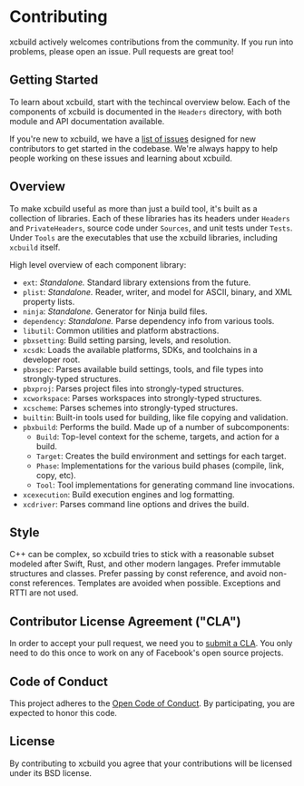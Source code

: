 # Contributing

xcbuild actively welcomes contributions from the community. If you run into problems, please open an issue. Pull requests are great too!

## Getting Started

To learn about xcbuild, start with the techincal overview below. Each of the components of xcbuild is documented in the `Headers` directory, with both module and API documentation available.

If you're new to xcbuild, we have a [list of issues](https://github.com/facebook/xcbuild/labels/starter) designed for new contributors to get started in the codebase. We're always happy to help people working on these issues and learning about xcbuild.

## Overview

To make xcbuild useful as more than just a build tool, it's built as a collection of libraries. Each of these libraries has its headers under `Headers` and `PrivateHeaders`, source code under `Sources`, and unit tests under `Tests`. Under `Tools` are the executables that use the xcbuild libraries, including `xcbuild` itself.

High level overview of each component library:

 - `ext`: *Standalone.* Standard library extensions from the future.
 - `plist`: *Standalone.* Reader, writer, and model for ASCII, binary, and XML property lists.
 - `ninja`: *Standalone.* Generator for Ninja build files.
 - `dependency`: *Standalone.* Parse dependency info from various tools.
 - `libutil`: Common utilities and platform abstractions.
 - `pbxsetting`: Build setting parsing, levels, and resolution.
 - `xcsdk`: Loads the available platforms, SDKs, and toolchains in a developer root.
 - `pbxspec`: Parses available build settings, tools, and file types into strongly-typed structures.
 - `pbxproj`: Parses project files into strongly-typed structures.
 - `xcworkspace`: Parses workspaces into strongly-typed structures.
 - `xcscheme`: Parses schemes into strongly-typed structures.
 - `builtin`: Built-in tools used for building, like file copying and validation.
 - `pbxbuild`: Performs the build. Made up of a number of subcomponents:
   - `Build`: Top-level context for the scheme, targets, and action for a build.
   - `Target`: Creates the build environment and settings for each target.
   - `Phase`: Implementations for the various build phases (compile, link, copy, etc).
   - `Tool`: Tool implementations for generating command line invocations.
 - `xcexecution`: Build execution engines and log formatting.
 - `xcdriver`: Parses command line options and drives the build.

## Style

C++ can be complex, so xcbuild tries to stick with a reasonable subset modeled after Swift, Rust, and other modern langages. Prefer immutable structures and classes. Prefer passing by const reference, and avoid non-const references. Templates are avoided when possible. Exceptions and RTTI are not used.

## Contributor License Agreement ("CLA")

In order to accept your pull request, we need you to [submit a CLA](https://code.facebook.com/cla). You only need to do this once to work on any of Facebook's open source projects.

## Code of Conduct

This project adheres to the [Open Code of Conduct](http://todogroup.org/opencodeofconduct/#xcbuild/opensource@fb.com). By participating, you are expected to honor this code.

## License

By contributing to xcbuild you agree that your contributions will be licensed under its BSD license.
